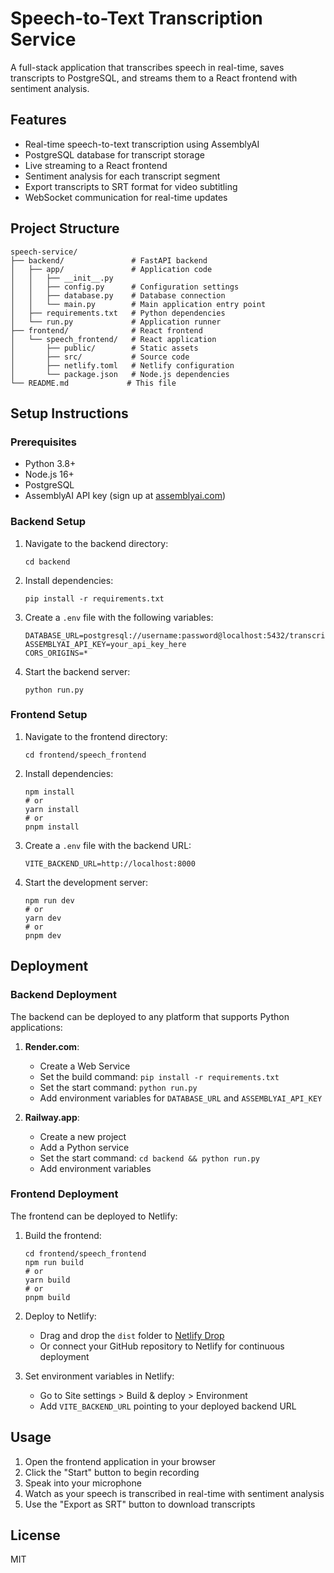 # Speech-to-Text Transcription Service

A full-stack application that transcribes speech in real-time, saves transcripts to PostgreSQL, and streams them to a React frontend with sentiment analysis.

## Features

- Real-time speech-to-text transcription using AssemblyAI
- PostgreSQL database for transcript storage
- Live streaming to a React frontend
- Sentiment analysis for each transcript segment
- Export transcripts to SRT format for video subtitling
- WebSocket communication for real-time updates

## Project Structure

```
speech-service/
├── backend/               # FastAPI backend
│   ├── app/               # Application code
│   │   ├── __init__.py
│   │   ├── config.py      # Configuration settings
│   │   ├── database.py    # Database connection
│   │   └── main.py        # Main application entry point
│   ├── requirements.txt   # Python dependencies
│   └── run.py             # Application runner
├── frontend/              # React frontend
│   └── speech_frontend/   # React application
│       ├── public/        # Static assets
│       ├── src/           # Source code
│       ├── netlify.toml   # Netlify configuration
│       └── package.json   # Node.js dependencies
└── README.md             # This file
```

## Setup Instructions

### Prerequisites

- Python 3.8+
- Node.js 16+
- PostgreSQL
- AssemblyAI API key (sign up at [assemblyai.com](https://www.assemblyai.com/))

### Backend Setup

1. Navigate to the backend directory:
   ```
   cd backend
   ```

2. Install dependencies:
   ```
   pip install -r requirements.txt
   ```

3. Create a `.env` file with the following variables:
   ```
   DATABASE_URL=postgresql://username:password@localhost:5432/transcript_db
   ASSEMBLYAI_API_KEY=your_api_key_here
   CORS_ORIGINS=*
   ```

4. Start the backend server:
   ```
   python run.py
   ```

### Frontend Setup

1. Navigate to the frontend directory:
   ```
   cd frontend/speech_frontend
   ```

2. Install dependencies:
   ```
   npm install
   # or
   yarn install
   # or
   pnpm install
   ```

3. Create a `.env` file with the backend URL:
   ```
   VITE_BACKEND_URL=http://localhost:8000
   ```

4. Start the development server:
   ```
   npm run dev
   # or
   yarn dev
   # or
   pnpm dev
   ```

## Deployment

### Backend Deployment

The backend can be deployed to any platform that supports Python applications:

1. **Render.com**:
   - Create a Web Service
   - Set the build command: `pip install -r requirements.txt`
   - Set the start command: `python run.py`
   - Add environment variables for `DATABASE_URL` and `ASSEMBLYAI_API_KEY`

2. **Railway.app**:
   - Create a new project
   - Add a Python service
   - Set the start command: `cd backend && python run.py`
   - Add environment variables

### Frontend Deployment

The frontend can be deployed to Netlify:

1. Build the frontend:
   ```
   cd frontend/speech_frontend
   npm run build
   # or
   yarn build
   # or
   pnpm build
   ```

2. Deploy to Netlify:
   - Drag and drop the `dist` folder to [Netlify Drop](https://app.netlify.com/drop)
   - Or connect your GitHub repository to Netlify for continuous deployment

3. Set environment variables in Netlify:
   - Go to Site settings > Build & deploy > Environment
   - Add `VITE_BACKEND_URL` pointing to your deployed backend URL

## Usage

1. Open the frontend application in your browser
2. Click the "Start" button to begin recording
3. Speak into your microphone
4. Watch as your speech is transcribed in real-time with sentiment analysis
5. Use the "Export as SRT" button to download transcripts

## License

MIT
